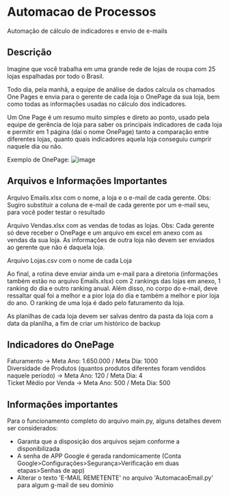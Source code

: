 # Automacao de Processos
 Automação de cálculo de indicadores e envio de e-mails

## Descrição
Imagine que você trabalha em uma grande rede de lojas de roupa com 25 lojas espalhadas por todo o Brasil.

Todo dia, pela manhã, a equipe de análise de dados calcula os chamados One Pages e envia para o gerente de cada loja o OnePage da sua loja, bem como todas as informações usadas no cálculo dos indicadores.

Um One Page é um resumo muito simples e direto ao ponto, usado pela equipe de gerência de loja para saber os principais indicadores de cada loja e permitir em 1 página (daí o nome OnePage) tanto a comparação entre diferentes lojas, quanto quais indicadores aquela loja conseguiu cumprir naquele dia ou não.

Exemplo de OnePage:
![image](https://github.com/IgorVillela/Automacao-de-Processos/assets/127359783/c2cb0b37-2fbb-42e3-8e50-059990d299af)

## Arquivos e Informações Importantes
Arquivo Emails.xlsx com o nome, a loja e o e-mail de cada gerente. Obs: Sugiro substituir a coluna de e-mail de cada gerente por um e-mail seu, para você poder testar o resultado

Arquivo Vendas.xlsx com as vendas de todas as lojas. Obs: Cada gerente só deve receber o OnePage e um arquivo em excel em anexo com as vendas da sua loja. As informações de outra loja não devem ser enviados ao gerente que não é daquela loja.

Arquivo Lojas.csv com o nome de cada Loja

Ao final, a rotina deve enviar ainda um e-mail para a diretoria (informações também estão no arquivo Emails.xlsx) com 2 rankings das lojas em anexo, 1 ranking do dia e outro ranking anual. Além disso, no corpo do e-mail, deve ressaltar qual foi a melhor e a pior loja do dia e também a melhor e pior loja do ano. O ranking de uma loja é dado pelo faturamento da loja.

As planilhas de cada loja devem ser salvas dentro da pasta da loja com a data da planilha, a fim de criar um histórico de backup

## Indicadores do OnePage
Faturamento -> Meta Ano: 1.650.000 / Meta Dia: 1000 <br>
Diversidade de Produtos (quantos produtos diferentes foram vendidos naquele período) -> Meta Ano: 120 / Meta Dia: 4 <br>
Ticket Médio por Venda -> Meta Ano: 500 / Meta Dia: 500 <br>

## Informações importantes
Para o funcionamento completo do arquivo main.py, alguns detalhes devem ser considerados:
- Garanta que a disposição dos arquivos sejam conforme a disponibilizada
- A senha de APP Google é gerada randomicamente (Conta Google>Configurações>Segurança>Verificação em duas etapas>Senhas de app)
- Alterar o texto 'E-MAIL REMETENTE' no arquivo 'AutomacaoEmail.py' para algum g-mail de seu domínio
